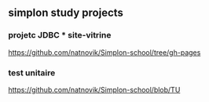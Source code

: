 ## simplon study projects
### projetc JDBC * site-vitrine
https://github.com/natnovik/Simplon-school/tree/gh-pages
### test unitaire
https://github.com/natnovik/Simplon-school/blob/TU
